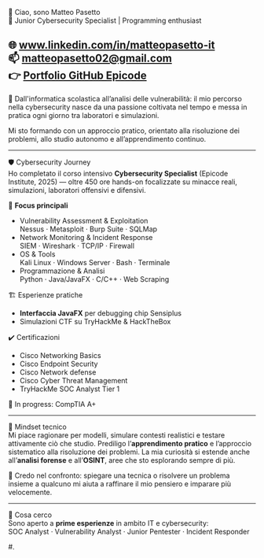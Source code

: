 👋 Ciao, sono Matteo Pasetto  
🔐 Junior Cybersecurity Specialist | Programming enthusiast

🌐 www.linkedin.com/in/matteopasetto-it  
📫 matteopasetto02@gmail.com  
👉 [Portfolio GitHub Epicode](https://github.com/matteo211/Portfolio_Epicode)
---

🎯 Dall'informatica scolastica all’analisi delle vulnerabilità: il mio percorso nella cybersecurity nasce da una passione coltivata nel tempo e messa in pratica ogni giorno tra laboratori e simulazioni.

Mi sto formando con un approccio pratico, orientato alla risoluzione dei problemi, allo studio autonomo e all’apprendimento continuo.

---

🛡 Cybersecurity Journey  
Ho completato il corso intensivo **Cybersecurity Specialist** (Epicode Institute, 2025) — oltre 450 ore hands-on focalizzate su minacce reali, simulazioni, laboratori offensivi e difensivi.

📌 **Focus principali**  
- Vulnerability Assessment & Exploitation  
  Nessus · Metasploit · Burp Suite · SQLMap  
- Network Monitoring & Incident Response  
  SIEM · Wireshark · TCP/IP · Firewall  
- OS & Tools  
  Kali Linux · Windows Server · Bash · Terminale  
- Programmazione & Analisi  
  Python · Java/JavaFX · C/C++ · Web Scraping

🏗 Esperienze pratiche  
- **Interfaccia JavaFX** per debugging chip Sensiplus  
- Simulazioni CTF su TryHackMe & HackTheBox  

✔️ Certificazioni  
- Cisco Networking Basics
- Cisco Endpoint Security
- Cisco Network defense
- Cisco Cyber Threat Management
- TryHackMe SOC Analyst Tier 1

🚧 In progress: CompTIA A+ 


---

🧠 Mindset tecnico  
Mi piace ragionare per modelli, simulare contesti realistici e testare attivamente ciò che studio. Prediligo l’**apprendimento pratico** e l’approccio sistematico alla risoluzione dei problemi. La mia curiosità si estende anche all’**analisi forense** e all’**OSINT**, aree che sto esplorando sempre di più.

👥 Credo nel confronto: spiegare una tecnica o risolvere un problema insieme a qualcuno mi aiuta a raffinare il mio pensiero e imparare più velocemente.

---

🎯 Cosa cerco  
Sono aperto a **prime esperienze** in ambito IT e cybersecurity:  
SOC Analyst · Vulnerability Analyst · Junior Pentester · Incident Responder

#.
